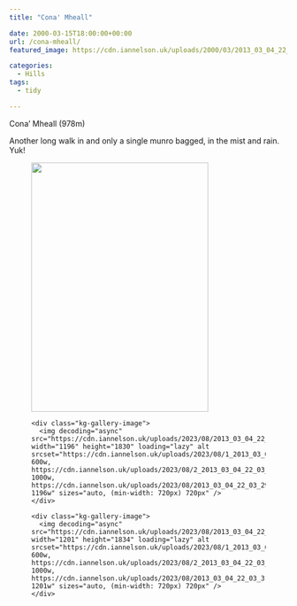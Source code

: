 ```yaml
---
title: "Cona' Mheall"

date: 2000-03-15T18:00:00+00:00
url: /cona-mheall/
featured_image: https://cdn.iannelson.uk/uploads/2000/03/2013_03_04_22_03_31-1.jpg

categories:
  - Hills
tags:
  - tidy

---
```

Cona’ Mheall (978m)

Another long walk in and only a single munro bagged, in the mist and rain. Yuk!<figure class="kg-card kg-gallery-card kg-width-wide"> 

<div class="kg-gallery-container">
  <div class="kg-gallery-row">
    <div class="kg-gallery-image">
      <img decoding="async" src="https://cdn.iannelson.uk/uploads/2023/08/bjc01.jpg" width="320" height="450" loading="lazy" alt />
    </div>
    
    <div class="kg-gallery-image">
      <img decoding="async" src="https://cdn.iannelson.uk/uploads/2023/08/2013_03_04_22_03_29.jpg" width="1196" height="1830" loading="lazy" alt srcset="https://cdn.iannelson.uk/uploads/2023/08/1_2013_03_04_22_03_29.jpg 600w, https://cdn.iannelson.uk/uploads/2023/08/2_2013_03_04_22_03_29.jpg 1000w, https://cdn.iannelson.uk/uploads/2023/08/2013_03_04_22_03_29.jpg 1196w" sizes="auto, (min-width: 720px) 720px" />
    </div>
    
    <div class="kg-gallery-image">
      <img decoding="async" src="https://cdn.iannelson.uk/uploads/2023/08/2013_03_04_22_03_31.jpg" width="1201" height="1834" loading="lazy" alt srcset="https://cdn.iannelson.uk/uploads/2023/08/1_2013_03_04_22_03_31.jpg 600w, https://cdn.iannelson.uk/uploads/2023/08/2_2013_03_04_22_03_31.jpg 1000w, https://cdn.iannelson.uk/uploads/2023/08/2013_03_04_22_03_31.jpg 1201w" sizes="auto, (min-width: 720px) 720px" />
    </div>
  </div>
</div></figure>